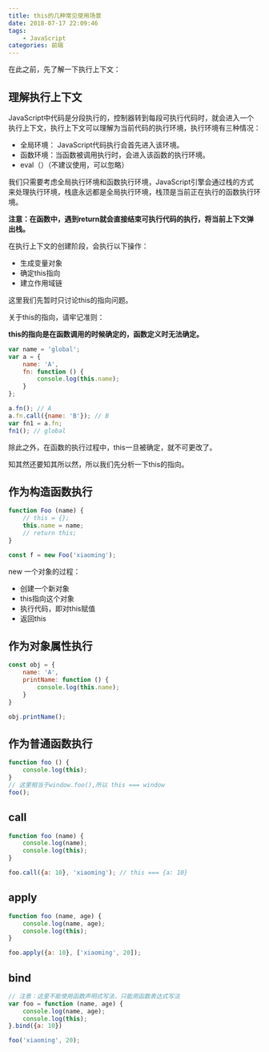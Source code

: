 ```yaml
---
title: this的几种常见使用场景
date: 2018-07-17 22:09:46
tags:
	- JavaScript
categories: 前端
---
```


在此之前，先了解一下执行上下文：

## 理解执行上下文

JavaScript中代码是分段执行的，控制器转到每段可执行代码时，就会进入一个执行上下文，执行上下文可以理解为当前代码的执行环境，执行环境有三种情况：

* 全局环境： JavaScript代码执行会首先进入该环境。
* 函数环境：当函数被调用执行时，会进入该函数的执行环境。
* eval（）（不建议使用，可以忽略）

我们只需要考虑全局执行环境和函数执行环境，JavaScript引擎会通过栈的方式来处理执行环境，栈底永远都是全局执行环境，栈顶是当前正在执行的函数执行环境。

**注意：在函数中，遇到return就会直接结束可执行代码的执行，将当前上下文弹出栈。**

<!-- more -->

在执行上下文的创建阶段，会执行以下操作：

* 生成变量对象
* 确定this指向
* 建立作用域链

这里我们先暂时只讨论this的指向问题。

关于this的指向，请牢记准则：

**this的指向是在函数调用的时候确定的，函数定义时无法确定。**

``` javascript
var name = 'global';
var a = {
    name: 'A',
    fn: function () {
        console.log(this.name);
    }
};

a.fn(); // A
a.fn.call({name: 'B'}); // B
var fn1 = a.fn;
fn1(); // global
```

除此之外，在函数的执行过程中，this一旦被确定，就不可更改了。

知其然还要知其所以然，所以我们先分析一下this的指向。

## 作为构造函数执行

``` javascript
function Foo (name) {
	// this = {};
    this.name = name;
    // return this;
}

const f = new Foo('xiaoming');
```

new 一个对象的过程：

* 创建一个新对象
* this指向这个对象
* 执行代码，即对this赋值
* 返回this

## 作为对象属性执行

``` javascript
const obj = {
    name: 'A',
    printName: function () {
        console.log(this.name);
    }
}

obj.printName();
```

## 作为普通函数执行

``` javascript
function foo () {
    console.log(this);
}
// 这里相当于window.foo(),所以 this === window
foo(); 
```

## call

``` javascript
function foo (name) {
    console.log(name);
    console.log(this);
}

foo.call({a: 10}, 'xiaoming'); // this === {a: 10}
```

## apply

``` javascript
function foo (name, age) {
    console.log(name, age);
    console.log(this);
}

foo.apply({a: 10}, ['xiaoming', 20]);
```

## bind

``` javascript 
// 注意：这里不能使用函数声明式写法，只能用函数表达式写法
var foo = function (name, age) {
    console.log(name, age);
    console.log(this);
}.bind({a: 10})

foo('xiaoming', 20);
```

